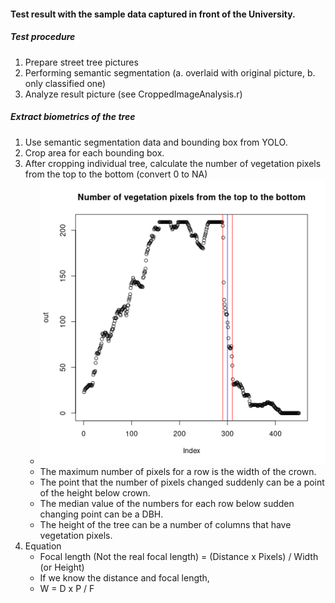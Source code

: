 #### Test result with the sample data captured in front of the University.

##### Test procedure
1. Prepare street tree pictures 
2. Performing semantic segmentation (a. overlaid with original picture, b. only classified one)
3. Analyze result picture (see CroppedImageAnalysis.r)

##### Extract biometrics of the tree
1. Use semantic segmentation data and bounding box from YOLO.
2. Crop area for each bounding box.
3. After cropping individual tree, calculate the number of vegetation pixels from the top to the bottom (convert 0 to NA)
    * ![](../Data/Figures/Pixel_Analysis_Sample_data_1.png)
    * The maximum number of pixels for a row is the width of the crown.
    * The point that the number of pixels changed suddenly can be a point of the height below crown.
    * The median value of the numbers for each row below sudden changing point can be a DBH.
    * The height of the tree can be a number of columns that have vegetation pixels.
4. Equation
    * Focal length (Not the real focal length) = (Distance x Pixels) / Width (or Height)
    * If we know the distance and focal length,
    * W = D x P / F


